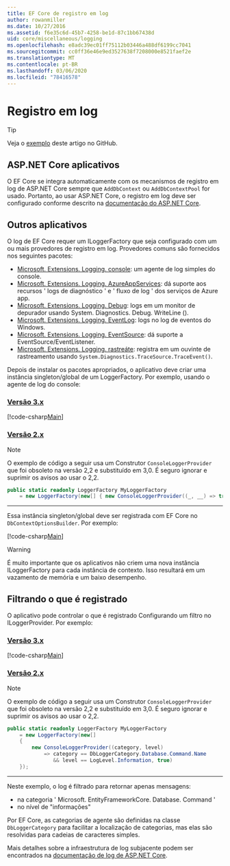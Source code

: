 ```yaml
---
title: EF Core de registro em log
author: rowanmiller
ms.date: 10/27/2016
ms.assetid: f6e35c6d-45b7-4258-be1d-87c1bb67438d
uid: core/miscellaneous/logging
ms.openlocfilehash: e8adc39ec01ff75112b03446a488df6199cc7041
ms.sourcegitcommit: cc0ff36e46e9ed3527638f7208000e8521faef2e
ms.translationtype: MT
ms.contentlocale: pt-BR
ms.lasthandoff: 03/06/2020
ms.locfileid: "78416578"
---
```

# <a name="logging"></a>Registro em log

> [!TIP]  
> Veja o [exemplo](https://github.com/dotnet/EntityFramework.Docs/tree/master/samples/core/Miscellaneous/Logging) deste artigo no GitHub.

## <a name="aspnet-core-applications"></a>ASP.NET Core aplicativos

O EF Core se integra automaticamente com os mecanismos de registro em log de ASP.NET Core sempre que `AddDbContext` ou `AddDbContextPool` for usado. Portanto, ao usar ASP.NET Core, o registro em log deve ser configurado conforme descrito na [documentação do ASP.NET Core](https://docs.microsoft.com/aspnet/core/fundamentals/logging?tabs=aspnetcore2x).

## <a name="other-applications"></a>Outros aplicativos

O log de EF Core requer um ILoggerFactory que seja configurado com um ou mais provedores de registro em log. Provedores comuns são fornecidos nos seguintes pacotes:

* [Microsoft. Extensions. Logging. console](https://www.nuget.org/packages/Microsoft.Extensions.Logging.Console/): um agente de log simples do console.
* [Microsoft. Extensions. Logging. AzureAppServices](https://www.nuget.org/packages/Microsoft.Extensions.Logging.AzureAppServices/): dá suporte aos recursos ' logs de diagnóstico ' e ' fluxo de log ' dos serviços de Azure app.
* [Microsoft. Extensions. Logging. Debug](https://www.nuget.org/packages/Microsoft.Extensions.Logging.Debug/): logs em um monitor de depurador usando System. Diagnostics. Debug. WriteLine ().
* [Microsoft. Extensions. Logging. EventLog](https://www.nuget.org/packages/Microsoft.Extensions.Logging.EventLog/): logs no log de eventos do Windows.
* [Microsoft. Extensions. Logging. EventSource](https://www.nuget.org/packages/Microsoft.Extensions.Logging.EventSource/): dá suporte a EventSource/EventListener.
* [Microsoft. Extensions. Logging. rastreáte](https://www.nuget.org/packages/Microsoft.Extensions.Logging.TraceSource/): registra em um ouvinte de rastreamento usando `System.Diagnostics.TraceSource.TraceEvent()`.

Depois de instalar os pacotes apropriados, o aplicativo deve criar uma instância singleton/global de um LoggerFactory. Por exemplo, usando o agente de log do console:

### <a name="version-3x"></a>[Versão 3.x](#tab/v3)

[!code-csharp[Main](../../../samples/core/Miscellaneous/Logging/Logging/BloggingContext.cs#DefineLoggerFactory)]

### <a name="version-2x"></a>[Versão 2.x](#tab/v2)

> [!NOTE]
> O exemplo de código a seguir usa um Construtor `ConsoleLoggerProvider` que foi obsoleto na versão 2,2 e substituído em 3,0. É seguro ignorar e suprimir os avisos ao usar o 2,2.

``` csharp
public static readonly LoggerFactory MyLoggerFactory
    = new LoggerFactory(new[] { new ConsoleLoggerProvider((_, __) => true, true) });
```

***

Essa instância singleton/global deve ser registrada com EF Core no `DbContextOptionsBuilder`. Por exemplo:

[!code-csharp[Main](../../../samples/core/Miscellaneous/Logging/Logging/BloggingContext.cs#RegisterLoggerFactory)]

> [!WARNING]
> É muito importante que os aplicativos não criem uma nova instância ILoggerFactory para cada instância de contexto. Isso resultará em um vazamento de memória e um baixo desempenho.

## <a name="filtering-what-is-logged"></a>Filtrando o que é registrado

O aplicativo pode controlar o que é registrado Configurando um filtro no ILoggerProvider. Por exemplo:

### <a name="version-3x"></a>[Versão 3.x](#tab/v3)

[!code-csharp[Main](../../../samples/core/Miscellaneous/Logging/Logging/BloggingContextWithFiltering.cs#DefineLoggerFactory)]

### <a name="version-2x"></a>[Versão 2.x](#tab/v2)

> [!NOTE]
> O exemplo de código a seguir usa um Construtor `ConsoleLoggerProvider` que foi obsoleto na versão 2,2 e substituído em 3,0. É seguro ignorar e suprimir os avisos ao usar o 2,2.

``` csharp
public static readonly LoggerFactory MyLoggerFactory
    = new LoggerFactory(new[]
    {
        new ConsoleLoggerProvider((category, level)
            => category == DbLoggerCategory.Database.Command.Name
               && level == LogLevel.Information, true)
    });
```

***

Neste exemplo, o log é filtrado para retornar apenas mensagens:

* na categoria ' Microsoft. EntityFrameworkCore. Database. Command '
* no nível de "informações"

Por EF Core, as categorias de agente são definidas na classe `DbLoggerCategory` para facilitar a localização de categorias, mas elas são resolvidas para cadeias de caracteres simples.

Mais detalhes sobre a infraestrutura de log subjacente podem ser encontrados na [documentação de log de ASP.NET Core](https://docs.microsoft.com/aspnet/core/fundamentals/logging?tabs=aspnetcore2x).
